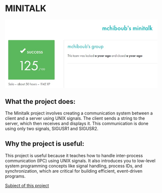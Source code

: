 # MINITALK #

![My result on this project](result.jpg)

## What the project does: ##
The Minitalk project involves creating a communication system between a client and a server using UNIX signals. The client sends a string to the server, which then receives and displays it. This communication is done using only two signals, SIGUSR1 and SIGUSR2.

## Why the project is useful: ##
This project is useful because it teaches how to handle inter-process communication (IPC) using UNIX signals. It also introduces you to low-level system programming concepts like signal handling, process IDs, and synchronization, which are critical for building efficient, event-driven programs.

[Subject of this project](en.subject.pdf)